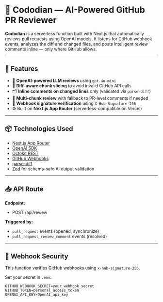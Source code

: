 # 🧠 Cododian — AI-Powered GitHub PR Reviewer

**Cododian** is a serverless function built with Next.js that automatically reviews pull requests using OpenAI models. It listens for GitHub webhook events, analyzes the diff and changed files, and posts intelligent review comments inline — only where GitHub allows.

---

## 🚀 Features

- 🧬 **OpenAI-powered LLM reviews** using `gpt-4o-mini`
- 🧾 **Diff-aware chunk slicing** to avoid invalid GitHub API calls
- 🗂 **Inline comments on changed lines** only (validated via `parse-diff`)
- 🧪 **Multi-chunk review** with fallback to PR-level comments if needed
- 🔐 **Webhook signature verification** using `X-Hub-Signature-256`
- ⚙️ Built on **Next.js App Router** (serverless-compatible on Vercel)

---

## 📦 Technologies Used

- [Next.js App Router](https://nextjs.org/docs/app)
- [OpenAI SDK](https://github.com/vercel/ai)
- [Octokit REST](https://github.com/octokit/rest.js)
- [GitHub Webhooks](https://github.com/octokit/webhooks.js)
- [parse-diff](https://github.com/eiriklv/parse-diff)
- [Zod](https://zod.dev/) for schema-safe AI output validation

---

## 📥 API Route

**Endpoint:**

- POST /api/review

**Triggered by:**

- `pull_request` events (opened, synchronize)
- `pull_request_review_comment` events (resolved)

---

## 🔐 Webhook Security

This function verifies GitHub webhooks using `x-hub-signature-256`.

Set your secret in `.env`:

```env
GITHUB_WEBHOOK_SECRET=your_webhook_secret
GITHUB_TOKEN=personal_access_token
OPENAI_API_KEY=OpenAI_api_key
```
